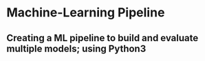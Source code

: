 # Machine-Learning Pipeline
## Creating a ML pipeline to build and evaluate multiple models; using Python3

